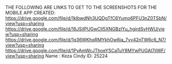 THE FOLLOWING ARE LINKS TO GET TO THE SCREENSHOTS FOR THE MOBILE APP CREATED:
https://drive.google.com/file/d/1klbwdNh3UQDgTfC6Yumo6PFU3nZ0TSbN/view?usp=sharing
https://drive.google.com/file/d/16JSiIPUGwClI5XNGBzIYu_hgirdSvHWU/view?usp=sharing
https://drive.google.com/file/d/1q36WKhqRMYkhOw6ja_7vv42nTW6c6_N7/view?usp=sharing
https://drive.google.com/file/d/1PyAmWcJThoeYSCaTuY8MYwPUGAI7ilWF/view?usp=sharing
 Name : Keza Cindy
 ID: 25224
 
